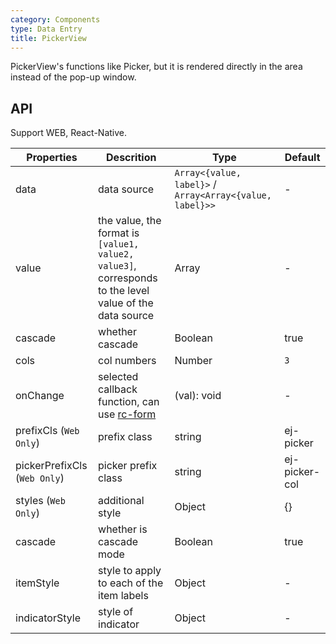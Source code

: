 ```yaml
---
category: Components
type: Data Entry
title: PickerView
---
```


PickerView's functions like Picker, but it is rendered directly in the area instead of the pop-up window.

## API

Support WEB, React-Native.

Properties | Descrition | Type | Default
-----------|------------|------|--------
| data    | data source       | `Array<{value, label}>` / `Array<Array<{value, label}>>` |   -  |
| value   | the value, the format is `[value1, value2, value3]`, corresponds to the level value of the data source   | Array  | - |
| cascade    | whether cascade        | Boolean |  true  |
| cols    | col numbers   | Number |  `3`  |
| onChange | selected callback function, can use [rc-form](https://github.com/react-component/form) | (val): void | - |
| prefixCls (`Web Only`)   | prefix class        | string |  ej-picker  |
| pickerPrefixCls (`Web Only`)   | picker prefix class        | string |  ej-picker-col  |
| styles  (`Web Only`)  | additional style        | Object |  {}  |
| cascade  | whether is cascade mode | Boolean | true |
| itemStyle | style to apply to each of the item labels  |   Object   | -  |
| indicatorStyle  | style of indicator | Object | - |
